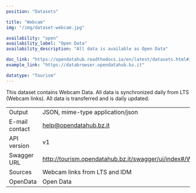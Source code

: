 ```yaml
---
position: "Datasets"

title: "Webcam"
img: "/img/dataset-webcam.jpg"

availability: "open"
availability_label: "Open Data"
availability_description: "All data is available as Open Data"

doc_link: "https://opendatahub.readthedocs.io/en/latest/datasets.html#it-bz-opendatahub-webcam"
example_link: "https://databrowser.opendatahub.bz.it"

datatype: "Tourism"
---
```


This dataset contains Webcam Data. All data is synchronized daily from LTS (Webcam links). All data is transferred and is daily updated.

|                |                                                               |
| :------------- | ------------------------------------------------------------- |
| Output         | JSON, mime-type application/json                              |
| E-mail contact | help@opendatahub.bz.it                                        |
| API version    | v1                                                            |
| Swagger URL    | http://tourism.opendatahub.bz.it/swagger/ui/index#/WebcamInfo |
| Sources        | Webcam links from LTS and IDM                                 |
| OpenData       | Open Data                                                     |
